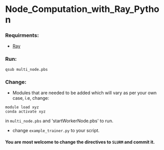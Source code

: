 # Node_Computation_with_Ray_Python

### Requirments:

- [Ray](https://docs.ray.io/en/latest/ray-overview/installation.html)

### Run:
```
qsub multi_node.pbs
```

### Change:

- Modules that are needed to be added which will vary as per your own case, i.e, change:

```
module load xyz
conda activate xyz
```

in `multi_node.pbs` and 'startWorkerNode.pbs' to run. 

- change `example_trainer.py` to your script.




#### You are most welcome to change the directives to `SLURM` and commit it.
